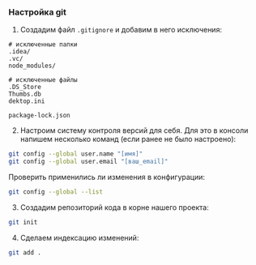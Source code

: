 ### Настройка git
1. Создадим файл `.gitignore` и добавим в него исключения:
```gitignore
# исключенные папки
.idea/
.vc/
node_modules/

# исключенные файлы
.DS_Store
Thumbs.db
dektop.ini

package-lock.json
```

2. Настроим систему контроля версий для себя. Для это в консоли напишем несколько команд (если ранее не было настроено):
```bash
git config --global user.name "[имя]"
git config --global user.email "[ваш_email]"
```

Проверить применились ли изменения в конфигурации:
```bash
git config --global --list
```

3. Создадим репозиторий кода в корне нашего проекта:
```bash
git init
```
4. Сделаем индексацию изменений:
```bash
git add .
```